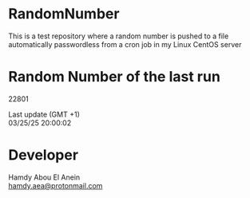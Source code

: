 # RandomNumber    
This is a test repository where a random number is pushed to a file automatically passwordless from a cron job in my Linux CentOS server    
# Random Number of the last run   
22801
      
Last update (GMT +1)    
03/25/25 20:00:02
# Developer    
Hamdy Abou El Anein   
hamdy.aea@protonmail.com

